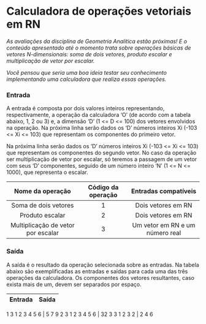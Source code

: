 # Calculadora de operações vetoriais em RN

_As avaliações da disciplina de Geometria Analítica estão próximas! E o conteúdo apresentado até o momento trata sobre operações básicas de vetores N-dimensionais: soma de dois vetores, produto escalar e multiplicação de vetor por escalar._

_Você pensou que seria uma boa ideia testar seu conhecimento implementando uma calculadora que realiza essas operações._

### Entrada

A entrada é composta por dois valores inteiros representando, respectivamente, a operação da calculadora ‘O’ (de acordo com a tabela abaixo, 1, 2 ou 3) e, a dimensão ‘D’ (1 <= D <= 100) dos vetores envolvidos na operação. Na próxima linha serão dados os ‘D’ números inteiros Xi (-103 <= Xi <= 103) que representam os componentes do primeiro vetor.

Na próxima linha serão dados os ‘D’ números inteiros Xi (-103 <= Xi <= 103) que representam os componentes do segundo vetor. No caso da operação ser multiplicação de vetor por escalar, só teremos a passagem de um vetor com seus ‘D’ componentes, seguido de um número inteiro ‘N’ (1 <= N <= 1000), que representa o escalar.

Nome da operação | Código da operação |  Entradas compatíveis
:-----: | :-----: | :-----:
Soma de dois vetores | 1 | Dois vetores em RN
Produto escalar | 2 | Dois vetores em RN
Multiplicação de vetor por escalar | 3 | Um vetor em RN e um número real

### Saída

A saída é o resultado da operação selecionada sobre as entradas. Na tabela abaixo são exemplificadas as entradas e saídas para cada uma das três operações da calculadora. Os componentes dos vetores resultantes, caso exista mais de um, devem ser separados por espaço.

Entrada | Saída 
:-----: | :-----: 
1 3
1 2 3
4 5 6 | 5 7 9
2 3
1 2 3
4 5 6 | 32
3 3
1 2 3
2 | 2 4 6

